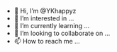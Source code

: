 - 👋 Hi, I’m @YKhappyz
- 👀 I’m interested in ...
- 🌱 I’m currently learning ...
- 💞️ I’m looking to collaborate on ...
- 📫 How to reach me ...

<!---
YKhappyz/YKhappyz is a ✨ special ✨ repository because its `README.md` (this file) appears on your GitHub profile.
You can click the Preview link to take a look at your changes.
--->
